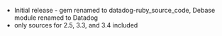 * Initial release - gem renamed to datadog-ruby_source_code, Debase module renamed to Datadog
* only sources for 2.5, 3.3, and 3.4 included
